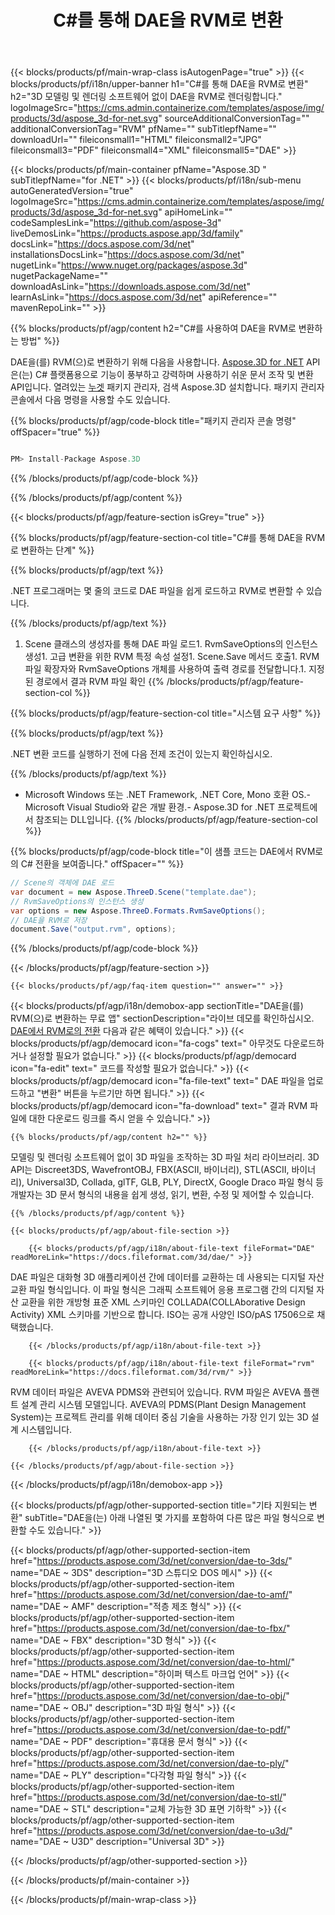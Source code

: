 ﻿---
title: C#를 통해 DAE을 RVM로 변환 
weight: 1730
url: /ko/net/conversion/dae-to-rvm/ 
description: DAE에서 RVM로의 C# 변환을 위한 샘플 코드. VB.NET, Asp.NET 또는 모든 .NET 기반 애플리케이션 내에서 배치 DAE 파일을 RVM로 변환하는 API 예제 코드를 사용합니다.
---
{{< blocks/products/pf/main-wrap-class isAutogenPage="true" >}}
{{< blocks/products/pf/i18n/upper-banner h1="C#를 통해 DAE을 RVM로 변환" h2="3D 모델링 및 렌더링 소프트웨어 없이 DAE을 RVM로 렌더링합니다." logoImageSrc="https://cms.admin.containerize.com/templates/aspose/img/products/3d/aspose_3d-for-net.svg" sourceAdditionalConversionTag="" additionalConversionTag="RVM" pfName="" subTitlepfName="" downloadUrl="" fileiconsmall1="HTML" fileiconsmall2="JPG" fileiconsmall3="PDF" fileiconsmall4="XML" fileiconsmall5="DAE" >}}

{{< blocks/products/pf/main-container pfName="Aspose.3D " subTitlepfName="for .NET" >}}
{{< blocks/products/pf/i18n/sub-menu autoGeneratedVersion="true" logoImageSrc="https://cms.admin.containerize.com/templates/aspose/img/products/3d/aspose_3d-for-net.svg" apiHomeLink="" codeSamplesLink="https://github.com/aspose-3d" liveDemosLink="https://products.aspose.app/3d/family" docsLink="https://docs.aspose.com/3d/net" installationsDocsLink="https://docs.aspose.com/3d/net" nugetLink="https://www.nuget.org/packages/aspose.3d" nugetPackageName="" downloadAsLink="https://downloads.aspose.com/3d/net" learnAsLink="https://docs.aspose.com/3d/net" apiReference="" mavenRepoLink="" >}}

{{% blocks/products/pf/agp/content h2="C#를 사용하여 DAE을 RVM로 변환하는 방법" %}}

 DAE을(를) RVM(으)로 변환하기 위해 다음을 사용합니다.
 [Aspose.3D for .NET](https://products.aspose.com/3d/net) 
 API은(는) C# 플랫폼용으로 기능이 풍부하고 강력하며 사용하기 쉬운 문서 조작 및 변환API입니다. 열려있는
 [누겟](https://www.nuget.org/packages/aspose.3d) 
 패키지 관리자, 검색
 Aspose.3D 
 설치합니다. 패키지 관리자 콘솔에서 다음 명령을 사용할 수도 있습니다.

{{% blocks/products/pf/agp/code-block title="패키지 관리자 콘솔 명령" offSpacer="true" %}}

```cs

PM> Install-Package Aspose.3D


```

{{% /blocks/products/pf/agp/code-block %}}

{{% /blocks/products/pf/agp/content %}}

{{< blocks/products/pf/agp/feature-section isGrey="true" >}}

{{% blocks/products/pf/agp/feature-section-col title="C#를 통해 DAE을 RVM로 변환하는 단계" %}}

{{% blocks/products/pf/agp/text %}}

 .NET 프로그래머는 몇 줄의 코드로 DAE 파일을 쉽게 로드하고 RVM로 변환할 수 있습니다.

{{% /blocks/products/pf/agp/text %}}

1. Scene 클래스의 생성자를 통해 DAE 파일 로드1. RvmSaveOptions의 인스턴스 생성1. 고급 변환을 위한 RVM 특정 속성 설정1. Scene.Save 메서드 호출1. RVM 파일 확장자와 RvmSaveOptions 개체를 사용하여 출력 경로를 전달합니다.1. 지정된 경로에서 결과 RVM 파일 확인
{{% /blocks/products/pf/agp/feature-section-col %}}

{{% blocks/products/pf/agp/feature-section-col title="시스템 요구 사항" %}}

{{% blocks/products/pf/agp/text %}}

 .NET 변환 코드를 실행하기 전에 다음 전제 조건이 있는지 확인하십시오.

{{% /blocks/products/pf/agp/text %}}

- Microsoft Windows 또는 .NET Framework, .NET Core, Mono 호환 OS.- Microsoft Visual Studio와 같은 개발 환경.- Aspose.3D for .NET 프로젝트에서 참조되는 DLL입니다.
{{% /blocks/products/pf/agp/feature-section-col %}}

{{% blocks/products/pf/agp/code-block title="이 샘플 코드는 DAE에서 RVM로의 C# 전환을 보여줍니다." offSpacer="" %}}

```cs
// Scene의 객체에 DAE 로드 
var document = new Aspose.ThreeD.Scene("template.dae");
// RvmSaveOptions의 인스턴스 생성 
var options = new Aspose.ThreeD.Formats.RvmSaveOptions();
// DAE을 RVM로 저장 
document.Save("output.rvm", options); 


```

{{% /blocks/products/pf/agp/code-block %}}

{{< /blocks/products/pf/agp/feature-section >}}

    {{< blocks/products/pf/agp/faq-item question="" answer="" >}}
 

<!-- aboutfile Starts -->

{{< blocks/products/pf/agp/i18n/demobox-app sectionTitle="DAE을(를) RVM(으)로 변환하는 무료 앱" sectionDescription="라이브 데모를 확인하십시오. [DAE에서 RVM로의 전환](https://products.aspose.app/3d/conversion/dae-to-rvm) 다음과 같은 혜택이 있습니다." >}}
        {{< blocks/products/pf/agp/democard icon="fa-cogs" text=" 아무것도 다운로드하거나 설정할 필요가 없습니다." >}}
        {{< blocks/products/pf/agp/democard icon="fa-edit" text=" 코드를 작성할 필요가 없습니다." >}}
        {{< blocks/products/pf/agp/democard icon="fa-file-text" text=" DAE 파일을 업로드하고 \"변환\" 버튼을 누르기만 하면 됩니다." >}}
        {{< blocks/products/pf/agp/democard icon="fa-download" text=" 결과 RVM 파일에 대한 다운로드 링크를 즉시 얻을 수 있습니다." >}}

    {{% blocks/products/pf/agp/content h2="" %}}

 모델링 및 렌더링 소프트웨어 없이 3D 파일을 조작하는 3D 파일 처리 라이브러리. 3D API는 Discreet3DS, WavefrontOBJ, FBX(ASCII, 바이너리), STL(ASCII, 바이너리), Universal3D, Collada, glTF, GLB, PLY, DirectX, Google Draco 파일 형식 등 개발자는 3D 문서 형식의 내용을 쉽게 생성, 읽기, 변환, 수정 및 제어할 수 있습니다.



    {{% /blocks/products/pf/agp/content %}}

    {{< blocks/products/pf/agp/about-file-section >}}

        {{< blocks/products/pf/agp/i18n/about-file-text fileFormat="DAE" readMoreLink="https://docs.fileformat.com/3d/dae/" >}}
DAE 파일은 대화형 3D 애플리케이션 간에 데이터를 교환하는 데 사용되는 디지털 자산 교환 파일 형식입니다. 이 파일 형식은 그래픽 소프트웨어 응용 프로그램 간의 디지털 자산 교환을 위한 개방형 표준 XML 스키마인 COLLADA(COLLAborative Design Activity) XML 스키마를 기반으로 합니다. ISO는 공개 사양인 ISO/pAS 17506으로 채택했습니다.

        {{< /blocks/products/pf/agp/i18n/about-file-text >}}

        {{< blocks/products/pf/agp/i18n/about-file-text fileFormat="rvm" readMoreLink="https://docs.fileformat.com/3d/rvm/" >}}
RVM 데이터 파일은 AVEVA PDMS와 관련되어 있습니다. RVM 파일은 AVEVA 플랜트 설계 관리 시스템 모델입니다. AVEVA의 PDMS(Plant Design Management System)는 프로젝트 관리를 위해 데이터 중심 기술을 사용하는 가장 인기 있는 3D 설계 시스템입니다.

        {{< /blocks/products/pf/agp/i18n/about-file-text >}}

    {{< /blocks/products/pf/agp/about-file-section >}}

{{< /blocks/products/pf/agp/i18n/demobox-app >}}

<!-- aboutfile Ends -->

{{< blocks/products/pf/agp/other-supported-section title="기타 지원되는 변환" subTitle="DAE을(는) 아래 나열된 몇 가지를 포함하여 다른 많은 파일 형식으로 변환할 수도 있습니다." >}}

{{< blocks/products/pf/agp/other-supported-section-item href="https://products.aspose.com/3d/net/conversion/dae-to-3ds/" name="DAE ~ 3DS" description="3D 스튜디오 DOS 메시" >}}
{{< blocks/products/pf/agp/other-supported-section-item href="https://products.aspose.com/3d/net/conversion/dae-to-amf/" name="DAE ~ AMF" description="적층 제조 형식" >}}
{{< blocks/products/pf/agp/other-supported-section-item href="https://products.aspose.com/3d/net/conversion/dae-to-fbx/" name="DAE ~ FBX" description="3D 형식" >}}
{{< blocks/products/pf/agp/other-supported-section-item href="https://products.aspose.com/3d/net/conversion/dae-to-html/" name="DAE ~ HTML" description="하이퍼 텍스트 마크업 언어" >}}
{{< blocks/products/pf/agp/other-supported-section-item href="https://products.aspose.com/3d/net/conversion/dae-to-obj/" name="DAE ~ OBJ" description="3D 파일 형식" >}}
{{< blocks/products/pf/agp/other-supported-section-item href="https://products.aspose.com/3d/net/conversion/dae-to-pdf/" name="DAE ~ PDF" description="휴대용 문서 형식" >}}
{{< blocks/products/pf/agp/other-supported-section-item href="https://products.aspose.com/3d/net/conversion/dae-to-ply/" name="DAE ~ PLY" description="다각형 파일 형식" >}}
{{< blocks/products/pf/agp/other-supported-section-item href="https://products.aspose.com/3d/net/conversion/dae-to-stl/" name="DAE ~ STL" description="교체 가능한 3D 표면 기하학" >}}
{{< blocks/products/pf/agp/other-supported-section-item href="https://products.aspose.com/3d/net/conversion/dae-to-u3d/" name="DAE ~ U3D" description="Universal 3D" >}}

{{< /blocks/products/pf/agp/other-supported-section >}}

{{< /blocks/products/pf/main-container >}}
    
{{< /blocks/products/pf/main-wrap-class >}}
